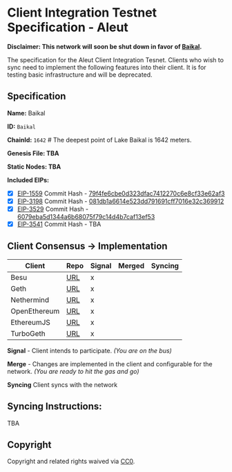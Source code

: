# Client Integration Testnet Specification - Aleut

**Disclaimer: This network will soon be shut down in favor of [Baikal](/network-upgrades/client-integration-testnets/baikal.md).**

The specification for the Aleut Client Integration Tesnet. Clients who wish to sync need to implement the following features into their client. It is for testing basic infrastructure and will be deprecated.

## Specification

**Name:** Baikal

**ID:** `Baikal`

**ChainId:** `1642` # The deepest point of Lake Baikal is 1642 meters. 

**Genesis File: TBA**


**Static Nodes: TBA**

**Included EIPs:**
  - [x] [EIP-1559](https://eips.ethereum.org/EIPS/eip-1559) Commit Hash - [79f4fe6cbe0d323dfac7412270c6e8cf33e62af3](https://github.com/ethereum/EIPs/commit/79f4fe6cbe0d323dfac7412270c6e8cf33e62af3)
  - [x] [EIP-3198](https://eips.ethereum.org/EIPS/eip-3198) Commit Hash - [081db1a6614e523dd791691cff7016e32c369912](https://github.com/ethereum/EIPs/commit/081db1a6614e523dd791691cff7016e32c369912)
  - [x] [EIP-3529](https://eips.ethereum.org/EIPS/eip-3529) Commit Hash - [6079eba5d1344a6b68075f79c14d4b7caf13ef53](https://github.com/ethereum/EIPs/commit/6079eba5d1344a6b68075f79c14d4b7caf13ef53)
  - [x] [EIP-3541](https://github.com/ethereum/EIPs/pull/3541) Commit Hash - TBA

## Client Consensus -> Implementation

| **Client**   | Repo                     | Signal |Merged | Syncing |
|--------------|--------------------------|--------|-------|---------|
| Besu         | [URL][besu-repo]         | x      |       |         |
| Geth         | [URL][geth-repo]         | x      |       |         |
| Nethermind   | [URL][nethermind-repo]   | x      |       |         |
| OpenEthereum | [URL][openethereum-repo] | x      |       |         |
| EthereumJS   | [URL][ethereumjs-repo]   | x      |       |         |
| TurboGeth    | [URL][turbogeth-repo]    | x      |       |         |


**Signal** -
Client intends to participate. *(You are on the bus)*

**Merge** -
Changes are implemented in the client and configurable for the network. *(You are ready to hit the gas and go)*

**Syncing**
Client syncs with the network

## Syncing Instructions:

TBA

## Copyright
Copyright and related rights waived via [CC0](https://creativecommons.org/publicdomain/zero/1.0/).


[besu-repo]: https://github.com/hyperledger/besu
[geth-repo]: https://github.com/ethereum/go-ethereum
[nethermind-repo]: https://github.com/NethermindEth/nethermind
[openethereum-repo]: https://github.com/openethereum/openethereum
[ethereumjs-repo]: https://github.com/ethereumjs/ethereumjs-monorepo/tree/master/packages/client
[turbogeth-repo]: https://github.com/ledgerwatch/turbo-geth
